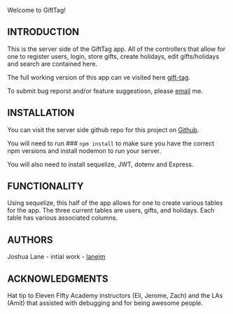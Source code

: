 Welcome to GiftTag!

INTRODUCTION
------------

This is the server side of the GiftTag app.  All of the controllers that allow for one to register users, login, store gifts, create holidays, edit gifts/holidays and search are contained here. 

The full working version of this app can ve visited here [gift-tag](https://jml-gift-tag.herokuapp.com/).

To submit bug reporst and/or feature suggestiosn, please [email](joshlane3@gmail.com) me. 


INSTALLATION
------------

You can visit the server side github repo for this project on [Github](https://github.com/lanejm/red-badge-node).

You will need to run ### `npm install` to make sure you have the correct npm versions and install nodemon to run your server.  

You will also need to install sequelize, JWT, dotenv and Express. 

FUNCTIONALITY
-------------
Using sequelize, this half of the app allows for one to create various tables for the app.  The three current tables are users, gifts, and holidays.  Each table has various associated columns.  

AUTHORS
-------
Joshua Lane - intial work - [lanejm](https://github.com/lanejm)

ACKNOWLEDGMENTS
---------------
Hat tip to Eleven Fifty Academy instructors (Eli, Jerome, Zach) and the LAs (Amit) that assisted with debugging and for being awesome people.  
